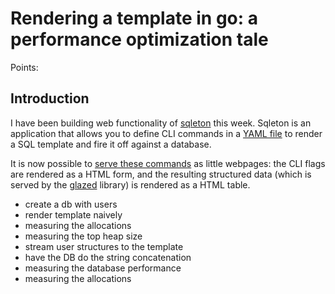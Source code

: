 # Rendering a template in go: a performance optimization tale

Points:

## Introduction

I have been building web functionality of [sqleton](https://github.com/go-go-golems/sqleton)
this week. Sqleton is an application that allows you to define CLI commands in a [YAML file](https://github.com/go-go-golems/sqleton/blob/main/cmd/sqleton/queries/wp/ls-posts.yaml)
to render a SQL template and fire it off against a database.

It is now possible to [serve these commands](https://github.com/go-go-golems/sqleton/blob/main/cmd/sqleton/cmds/serve.go) as little webpages:
the CLI flags are rendered as a HTML form, and the resulting structured data (which is served 
by the [glazed](https://github.com/go-go-golems/glazed) library) is rendered as a HTML table.

- create a db with users
- render template naively
- measuring the allocations
- measuring the top heap size
- stream user structures to the template
- have the DB do the string concatenation
- measuring the database performance
- measuring the allocations